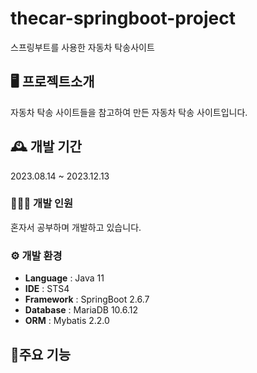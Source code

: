 # thecar-springboot-project
스프링부트를 사용한 자동차 탁송사이트

## 🖥️ 프로젝트소개
자동차 탁송 사이트들을 참고하여 만든 자동차 탁송 사이트입니다.

## 🕰️ 개발 기간
2023.08.14 ~ 2023.12.13

### 🧑‍🤝‍🧑 개발 인원
혼자서 공부하며 개발하고 있습니다.

### ⚙️ 개발 환경
- **Language** : Java 11
- **IDE** : STS4
- **Framework** : SpringBoot 2.6.7
- **Database** : MariaDB 10.6.12
- **ORM** : Mybatis 2.2.0

## 📌주요 기능
